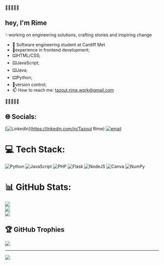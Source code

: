 🎀🎀🎀🎀🎀
## hey, I'm Rime


✨working on engineering solutions, crafting stories and inspiring change

- 🔭 Software engineering student at Cardiff Met<br/>
- 👾experience in frontend development;<br/>
- ⌨️HTML/CSS;<br/>
- ⌨️JavaScript;<br/>
- ⌨️Java;<br/>
- ⌨️Python;<br/>
- 💾version control;<br/>
- 📫 How to reach me: tazout.rime.work@gmail.com <br/>

🎀🎀🎀🎀🎀

## 🌐 Socials:
[![LinkedIn](https://img.shields.io/badge/LinkedIn-%230077B5.svg?logo=linkedin&logoColor=white)](https://linkedin.com/in/Tazout Rime) [![email](https://img.shields.io/badge/Email-D14836?logo=gmail&logoColor=white)](mailto:tazout.rime.work@gmail.com) 

# 💻 Tech Stack:
![Python](https://img.shields.io/badge/python-3670A0?style=for-the-badge&logo=python&logoColor=ffdd54) ![JavaScript](https://img.shields.io/badge/javascript-%23323330.svg?style=for-the-badge&logo=javascript&logoColor=%23F7DF1E) ![PHP](https://img.shields.io/badge/php-%23777BB4.svg?style=for-the-badge&logo=php&logoColor=white) ![Flask](https://img.shields.io/badge/flask-%23000.svg?style=for-the-badge&logo=flask&logoColor=white) ![NodeJS](https://img.shields.io/badge/node.js-6DA55F?style=for-the-badge&logo=node.js&logoColor=white) ![Canva](https://img.shields.io/badge/Canva-%2300C4CC.svg?style=for-the-badge&logo=Canva&logoColor=white) ![NumPy](https://img.shields.io/badge/numpy-%23013243.svg?style=for-the-badge&logo=numpy&logoColor=white)
# 📊 GitHub Stats:
![](https://github-readme-stats.vercel.app/api?username=cloudy-soul&theme=radical&hide_border=false&include_all_commits=false&count_private=false)<br/>
![](https://nirzak-streak-stats.vercel.app/?user=cloudy-soul&theme=radical&hide_border=false)<br/>
![](https://github-readme-stats.vercel.app/api/top-langs/?username=cloudy-soul&theme=radical&hide_border=false&include_all_commits=false&count_private=false&layout=compact)

## 🏆 GitHub Trophies
![](https://github-profile-trophy.vercel.app/?username=cloudy-soul&theme=dracula&no-frame=false&no-bg=true&margin-w=4)

---
[![](https://visitcount.itsvg.in/api?id=cloudy-soul&icon=0&color=0)](https://visitcount.itsvg.in)

<!-- Proudly created with GPRM ( https://gprm.itsvg.in ) -->
